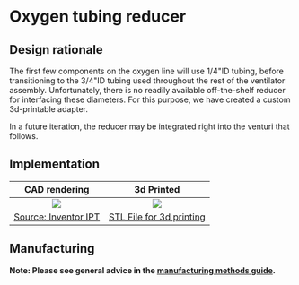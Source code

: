 # Oxygen tubing reducer

## Design rationale

The first few components on the oxygen line will use 1/4"ID tubing, before transitioning to the 3/4"ID tubing used
throughout the rest of the ventilator assembly. Unfortunately, there is no readily available off-the-shelf reducer for
interfacing these diameters. For this purpose, we have created a custom 3d-printable adapter.

In a future iteration, the reducer may be integrated right into the venturi that follows.

## Implementation

|  CAD rendering    |  3d Printed   |
|:------------------:|:-----------------:|
|![](tubing_reducer_1-4in_x_3-4in_rendering.jpg)  |  ![](tubing_reducer_1-4in_x_3-4in_printed.jpg)  |
|[Source: Inventor IPT](tubing_reducer_1-4in_x_3-4in.ipt)|[STL File for 3d printing](tubing_reducer_1-4in_x_3-4in.stl)|

## Manufacturing

**Note: Please see general advice in the [manufacturing methods guide](../../methods).**
